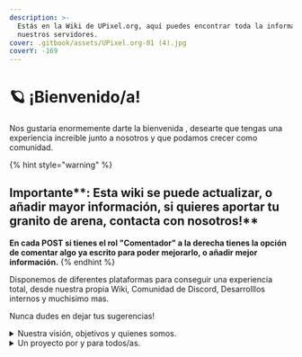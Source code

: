 ```yaml
---
description: >-
  Estás en la Wiki de UPixel.org, aquí puedes encontrar toda la información de
  nuestros servidores.
cover: .gitbook/assets/UPixel.org-01 (4).jpg
coverY: -169
---
```


# 🪐 ¡Bienvenido/a!

Nos gustaria enormemente darte la bienvenida , desearte que tengas una experiencia increible junto a nosotros y que podamos crecer como comunidad.

{% hint style="warning" %}
## Importante**: Esta wiki se puede actualizar, o añadir mayor información, si quieres aportar tu granito de arena, contacta con nosotros!**

**En cada POST si tienes el rol "Comentador" a la derecha tienes la opción de comentar algo ya escrito para poder mejorarlo, o añadir mejor información.**
{% endhint %}

Disponemos de diferentes plataformas para conseguir una experiencia total, desde nuestra propia Wiki, Comunidad de Discord, Desarrolllos internos y muchisimo mas.

Nunca dudes en dejar tus sugerencias!

<details>

<summary>Nuestra visión, objetivos y quienes somos.</summary>

Llevamos administrando servidores de Pixelmon desde el 2021, y nuestra principal visión siempre fue un espacio seguro, donde no importe quien seas, como seas o tu pasado, presente o futuro.

Nuestro principal objetivo siempre fue romper barreras que cualquier juego de Pokemon tiene, tales como la edicion para el competitivo, generar nuevos sistemas de captura, y una larga lista, que busca forjar nuestra propia identidad.

Somos un grupo de voluntarios y voluntarias que con nuestras ideas y trabajo diario, poco a poco buscamos disfrutar creando algo novedoso para la comunidad.

</details>

<details>

<summary>Un proyecto por y para todos/as.</summary>

Si eres una persona con imaginacion, que ama el mundo Pokémon y en general con ganas de aportar tu granito de arena, hay muchisimas formas de hacerlo, puedes ponerte en contacto con nosotros y ayudarnos con el proyecto en el area que consideres que es la mejor para ti.

</details>


